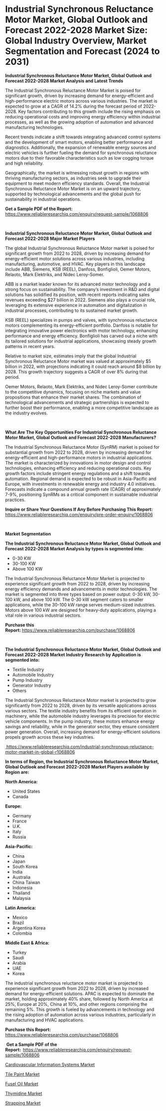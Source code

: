 <p><h1>Industrial Synchronous Reluctance Motor Market, Global Outlook and Forecast 2022-2028 Market Size: Global Industry Overview, Market Segmentation and Forecast (2024 to 2031)</h1></p><p><strong>Industrial Synchronous Reluctance Motor Market, Global Outlook and Forecast 2022-2028 Market Analysis and Latest Trends</strong></p>
<p><p>The Industrial Synchronous Reluctance Motor Market is poised for significant growth, driven by increasing demand for energy-efficient and high-performance electric motors across various industries. The market is expected to grow at a CAGR of 14.2% during the forecast period of 2022-2028. Key factors contributing to this growth include the rising emphasis on reducing operational costs and improving energy efficiency within industrial processes, as well as the growing adoption of automation and advanced manufacturing technologies.</p><p>Recent trends indicate a shift towards integrating advanced control systems and the development of smart motors, enabling better performance and diagnostics. Additionally, the expansion of renewable energy sources and electric vehicles is further fueling the demand for synchronous reluctance motors due to their favorable characteristics such as low cogging torque and high reliability. </p><p>Geographically, the market is witnessing robust growth in regions with thriving manufacturing sectors, as industries seek to upgrade their equipment to meet modern efficiency standards. Overall, the Industrial Synchronous Reluctance Motor Market is on an upward trajectory, supported by technological advancements and the global push for sustainability in industrial operations.</p></p>
<p><strong>Get a Sample PDF of the Report:&nbsp;</strong> <a href="https://www.reliableresearchiq.com/enquiry/request-sample/1068806">https://www.reliableresearchiq.com/enquiry/request-sample/1068806</a></p>
<p>&nbsp;</p>
<p><strong>Industrial Synchronous Reluctance Motor Market, Global Outlook and Forecast 2022-2028 Major Market Players</strong></p>
<p><p>The global Industrial Synchronous Reluctance Motor market is poised for significant growth from 2022 to 2028, driven by increasing demand for energy-efficient motor solutions across various industries, including manufacturing, automotive, and HVAC. Key players in this landscape include ABB, Siemens, KSB (REEL), Danfoss, Bonfiglioli, Oemer Motors, Relaoto, Mark Elektriks, and Nidec Leroy-Somer.</p><p>ABB is a market leader known for its advanced motor technology and a strong focus on sustainability. The company’s investment in R&D and digital solutions has solidified its position, with recent reports indicating sales revenues exceeding $27 billion in 2022. Siemens also plays a crucial role, leveraging its extensive experience in automation and digitalization in industrial processes, contributing to its sustained market growth.</p><p>KSB (REEL) specializes in pumps and valves, with synchronous reluctance motors complementing its energy-efficient portfolio. Danfoss is notable for integrating innovative power electronics with motor technology, enhancing performance and energy efficiency. Bonfiglioli has carved out a niche with its tailored solutions for industrial applications, showcasing steady growth patterns in recent years.</p><p>Relative to market size, estimates imply that the global Industrial Synchronous Reluctance Motor market was valued at approximately $5 billion in 2022, with projections indicating it could reach around $8 billion by 2028. This growth trajectory suggests a CAGR of over 8% during that period.</p><p>Oemer Motors, Relaoto, Mark Elektriks, and Nidec Leroy-Somer contribute to the competitive dynamics, focusing on niche markets and value propositions that enhance their market shares. The combination of technological advancements and strategic partnerships is expected to further boost their performance, enabling a more competitive landscape as the industry evolves.</p></p>
<p>&nbsp;</p>
<p><strong>What Are The Key Opportunities For Industrial Synchronous Reluctance Motor Market, Global Outlook and Forecast 2022-2028 Manufacturers?</strong></p>
<p><p>The Industrial Synchronous Reluctance Motor (SynRM) market is poised for substantial growth from 2022 to 2028, driven by increasing demand for energy-efficient and high-performance motors in industrial applications. The market is characterized by innovations in motor design and control technologies, enhancing efficiency and reducing operational costs. Key growth factors include stringent energy regulations and a shift towards automation. Regional demand is expected to be robust in Asia-Pacific and Europe, with investments in renewable energy and industry 4.0 initiatives. Forecasts indicate a compound annual growth rate (CAGR) of approximately 7-9%, positioning SynRMs as a critical component in sustainable industrial practices.</p></p>
<p><strong>Inquire or Share Your Questions If Any Before Purchasing This Report:</strong> <a href="https://www.reliableresearchiq.com/enquiry/pre-order-enquiry/1068806">https://www.reliableresearchiq.com/enquiry/pre-order-enquiry/1068806</a></p>
<p>&nbsp;</p>
<p><strong>Market Segmentation</strong></p>
<p><strong>The Industrial Synchronous Reluctance Motor Market, Global Outlook and Forecast 2022-2028 Market Analysis by types is segmented into:</strong></p>
<p><ul><li>0-30 KW</li><li>30-100 KW</li><li>Above 100 KW</li></ul></p>
<p><p>The Industrial Synchronous Reluctance Motor Market is projected to experience significant growth from 2022 to 2028, driven by increasing energy efficiency demands and advancements in motor technologies. The market is segmented into three types based on power output: 0-30 kW, 30-100 kW, and above 100 kW. The 0-30 kW segment caters to smaller applications, while the 30-100 kW range serves medium-sized industries. Motors above 100 kW are designed for heavy-duty applications, playing a vital role in various industrial sectors.</p></p>
<p><strong>Purchase this Report:&nbsp;</strong><a href="https://www.reliableresearchiq.com/purchase/1068806">https://www.reliableresearchiq.com/purchase/1068806</a></p>
<p>&nbsp;</p>
<p><strong>The Industrial Synchronous Reluctance Motor Market, Global Outlook and Forecast 2022-2028 Market Industry Research by Application is segmented into:</strong></p>
<p><ul><li>Textile Industry</li><li>Automobile Industry</li><li>Pump Industry</li><li>Generator Industry</li><li>Others</li></ul></p>
<p><p>The Industrial Synchronous Reluctance Motor market is projected to grow significantly from 2022 to 2028, driven by its versatile applications across various sectors. The textile industry benefits from its efficient operation in machinery, while the automobile industry leverages its precision for electric vehicle components. In the pump industry, these motors enhance energy savings and reliability, while in the generator sector, they ensure consistent power generation. Overall, increasing demand for energy-efficient solutions propels growth across these key industries.</p></p>
<p><a href="https://www.reliableresearchiq.com/industrial-synchronous-reluctance-motor-market-in-global-r1068806">&nbsp;https://www.reliableresearchiq.com/industrial-synchronous-reluctance-motor-market-in-global-r1068806</a></p>
<p><strong>In terms of Region, the Industrial Synchronous Reluctance Motor Market, Global Outlook and Forecast 2022-2028 Market Players available by Region are:</strong></p>
<p>
    <p> <strong> North America: </strong>
        <ul>
            <li>United States</li>
            <li>Canada</li>
        </ul>
        </p> 
    <p> <strong> Europe: </strong>
        <ul>
            <li>Germany</li>
            <li>France</li>
            <li>U.K.</li>
            <li>Italy</li>
            <li>Russia</li>
        </ul>
        </p> 
    <p> <strong> Asia-Pacific: </strong>
        <ul>
            <li>China</li>
            <li>Japan</li>
            <li>South Korea</li>
            <li>India</li>
            <li>Australia</li>
            <li>China Taiwan</li>
            <li>Indonesia</li>
            <li>Thailand</li>
            <li>Malaysia</li>
        </ul>
        </p> 
    <p> <strong> Latin America: </strong>
        <ul>
            <li>Mexico</li>
            <li>Brazil</li>
            <li>Argentina Korea</li>
            <li>Colombia</li>
        </ul>
        </p> 
    <p> <strong> Middle East & Africa: </strong>
        <ul>
            <li>Turkey</li>
            <li>Saudi</li>
            <li>Arabia</li>
            <li>UAE</li>
            <li>Korea</li>
        </ul>
    </p>
    </p>
<p><p>The industrial synchronous reluctance motor market is projected to experience significant growth from 2022 to 2028, driven by increased demand for energy-efficient solutions. APAC is expected to dominate the market, holding approximately 40% share, followed by North America at 25%, Europe at 20%, China at 10%, and other regions comprising the remaining 5%. This growth is fueled by advancements in technology and the rising adoption of automation across various industries, particularly in manufacturing and HVAC applications.</p></p>
<p><strong>Purchase this Report: </strong><a href="https://www.reliableresearchiq.com/purchase/1068806">https://www.reliableresearchiq.com/purchase/1068806</a></p>
<p>&nbsp;<strong>Get a Sample PDF of the Report:&nbsp;&nbsp;</strong><a href="https://www.reliableresearchiq.com/enquiry/request-sample/1068806">https://www.reliableresearchiq.com/enquiry/request-sample/1068806</a></p>
<p><strong></strong></p>
<p><p><a href="https://medium.com/@parmer78465/the-global-cardiovascular-information-systems-market-is-expected-to-witness-a-compound-annual-8e20b4a342a0">Cardiovascular Information Systems Market</a></p><p><a href="https://issuu.com/reportprime-2/docs/tile-paint-market-size-2030.pptx_e03476533a4ccf">Tile Paint Market</a></p><p><a href="https://issuu.com/reportprime-2/docs/fusel-oil-market-size-2030.pptx_82b9e452dc1148">Fusel Oil Market</a></p><p><a href="https://www.linkedin.com/pulse/market-forecasting-change-global-thymidine-dynamics-future-trends-3sihf?trackingId=YuBruh9oQY%2BXvXEpe4jVFg%3D%3D">Thymidine Market</a></p><p><a href="https://www.linkedin.com/pulse/strapping-market-strategic-insights-product-evolution-segmentation-ynnxf?trackingId=X%2BC5eugTSxyyEks8%2Fav0ig%3D%3D">Strapping Market</a></p></p>
